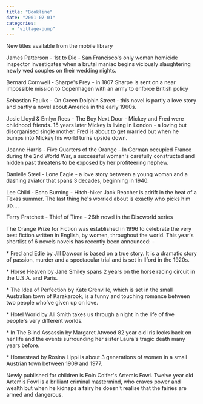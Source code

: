```yaml
---
title: "Bookline"
date: "2001-07-01"
categories: 
  - "village-pump"
---
```


New titles available from the mobile library

James Patterson - 1st to Die - San Francisco's only woman homicide inspector investigates when a brutal maniac begins viciously slaughtering newly wed couples on their wedding nights.

Bernard Cornwell - Sharpe's Prey - in 1807 Sharpe is sent on a near impossible mission to Copenhagen with an army to enforce British policy

Sebastian Faulks - On Green Dolphin Street - this novel is partly a love story and partly a novel about America in the early 1960s.

Josie Lloyd & Emlyn Rees - The Boy Next Door - Mickey and Fred were childhood friends. 15 years later Mickey is living in London - a loving but disorganised single mother. Fred is about to get married but when he bumps into Mickey his world turns upside down.

Joanne Harris - Five Quarters of the Orange - In German occupied France during the 2nd World War, a successful woman's carefully constructed and hidden past threatens to be exposed by her profiteering nephew.

Danielle Steel - Lone Eagle - a love story between a young woman and a dashing aviator that spans 3 decades, beginning in 1940.

Lee Child - Echo Burning - Hitch-hiker Jack Reacher is adrift in the heat of a Texas summer. The last thing he's worried about is exactly who picks him up....

Terry Pratchett - Thief of Time - 26th novel in the Discworld series

The Orange Prize for Fiction was established in 1996 to celebrate the very best fiction written in English, by women, throughout the world. This year's shortlist of 6 novels novels has recently been announced: -

\* Fred and Edie by Jill Dawson is based on a true story. It is a dramatic story of passion, murder and a spectacular trial and is set in Ilford in the 1920s.

\* Horse Heaven by Jane Smiley spans 2 years on the horse racing circuit in the U.S.A. and Paris.

\* The Idea of Perfection by Kate Grenville, which is set in the small Australian town of Karakarook, is a funny and touching romance between two people who've given up on love.

\* Hotel World by Ali Smith takes us through a night in the life of five people's very different worlds.

\* In The Blind Assassin by Margaret Atwood 82 year old Iris looks back on her life and the events surrounding her sister Laura's tragic death many years before.

\* Homestead by Rosina Lippi is about 3 generations of women in a small Austrian town between 1909 and 1977.

Newly published for children is Eoin Colfer's Artemis Fowl. Twelve year old Artemis Fowl is a brilliant criminal mastermind, who craves power and wealth but when he kidnaps a fairy he doesn't realise that the fairies are armed and dangerous.
